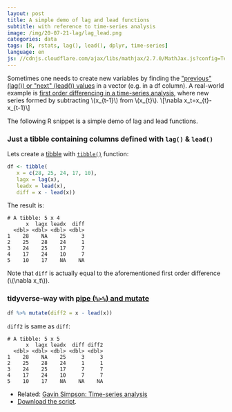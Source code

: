 ```yaml
---
layout: post
title: A simple demo of lag and lead functions
subtitle: with reference to time-series analysis
image: /img/20-07-21-lag/lag_lead.png
categories: data
tags: [R, rstats, lag(), lead(), dplyr, time-series]
language: en
js: //cdnjs.cloudflare.com/ajax/libs/mathjax/2.7.0/MathJax.js?config=TeX-AMS_CHTML
---
```

Sometimes one needs to create new variables by finding the ["previous" (lag()) or "next" (lead()) values](https://dplyr.tidyverse.org/reference/lead-lag.html) in a vector (e.g. in a df column). A real-world example is [first order differencing in a time-series analysis](https://fromthebottomoftheheap.net/assets/materials/courses/2013/mcmaster/time-series.pdf)<!--excerpt-->, where new series formed by subtracting  \\(x_{t-1}\\) from \\(x_{t}\\). 
\\[\nabla x_t=x_{t}-x_{t-1}\\]

The following R snippet is a simple demo of lag and lead functions.

### Just a tibble containing columns defined with `lag()` & `lead()`
Lets create a [tibble](https://tibble.tidyverse.org/) with [`tibble()`](https://r4ds.had.co.nz/tibbles.html#creating-tibbles) function:

```r
df <- tibble(
   x = c(28, 25, 24, 17, 10),
   lagx = lag(x),
   leadx = lead(x),
   diff = x - lead(x))
```
The result is:

	# A tibble: 5 x 4
	      x  lagx leadx  diff
	  <dbl> <dbl> <dbl> <dbl>
	1    28    NA    25     3
	2    25    28    24     1
	3    24    25    17     7
	4    17    24    10     7
	5    10    17    NA    NA

Note that `diff` is actually equal to the aforementioned first order difference (\\(\nabla x_t\\)).

### tidyverse-way with [pipe (`%>%`) and mutate](https://dplyr.tidyverse.org/reference/mutate.html)

```r
df %>% mutate(diff2 = x - lead(x))
```

`diff2` is same as `diff`:

	# A tibble: 5 x 5
	      x  lagx leadx  diff diff2
	  <dbl> <dbl> <dbl> <dbl> <dbl>
	1    28    NA    25     3     3
	2    25    28    24     1     1
	3    24    25    17     7     7
	4    17    24    10     7     7
	5    10    17    NA    NA    NA

* Related: [Gavin Simpson: Time-series analysis](https://fromthebottomoftheheap.net/assets/materials/courses/2013/mcmaster/time-series.pdf)
* [Download the script](https://raw.githubusercontent.com/ZGFabian/datafiles/master/lag.R).
